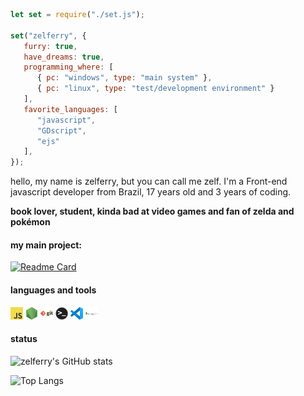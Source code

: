 ```js
let set = require("./set.js");

set("zelferry", {
   furry: true,
   have_dreams: true,
   programming_where: [
      { pc: "windows", type: "main system" },
      { pc: "linux", type: "test/development environment" }
   ],
   favorite_languages: [
      "javascript",
      "GDscript",
      "ejs"
   ],
});
```
hello, my name is zelferry, but you can call me zelf.
I'm a Front-end javascript developer from Brazil, 17 years old and 3 years of coding.

**book lover, student, kinda bad at video games and fan of zelda and pokémon**

#### my main project:

[![Readme Card](https://github-readme-stats.vercel.app/api/pin/?username=zelferry&repo=karinaTwo_bot&theme=jolly)](https://github.com/zelferry/karinaTwo_bot)

#### languages and tools
<code><img height="20" src="https://raw.githubusercontent.com/github/explore/80688e429a7d4ef2fca1e82350fe8e3517d3494d/topics/javascript/javascript.png"></code>
<code><img height="20" src="https://raw.githubusercontent.com/github/explore/80688e429a7d4ef2fca1e82350fe8e3517d3494d/topics/nodejs/nodejs.png"></code>
<code><img height="20" src="https://raw.githubusercontent.com/github/explore/80688e429a7d4ef2fca1e82350fe8e3517d3494d/topics/git/git.png"></code>
<code><img height="20" src="https://raw.githubusercontent.com/github/explore/80688e429a7d4ef2fca1e82350fe8e3517d3494d/topics/terminal/terminal.png"></code>
<code><img height="20" src="https://raw.githubusercontent.com/github/explore/80688e429a7d4ef2fca1e82350fe8e3517d3494d/topics/visual-studio-code/visual-studio-code.png"></code>
<code><img height="20" src="https://raw.githubusercontent.com/github/explore/80688e429a7d4ef2fca1e82350fe8e3517d3494d/topics/mongodb/mongodb.png"></code>

#### status
![zelferry's GitHub stats](https://github-readme-stats.vercel.app/api?username=zelferry&show_icons=true&theme=jolly)

![Top Langs](https://github-readme-stats.vercel.app/api/top-langs/?username=zelferry&hide_progress=true&theme=jolly)

